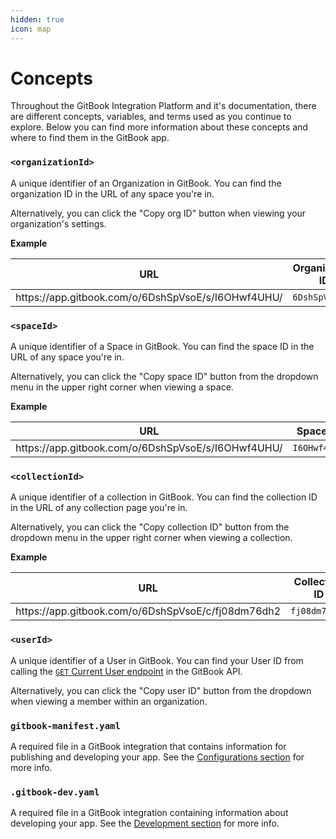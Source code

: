 ```yaml
---
hidden: true
icon: map
---
```


# Concepts

Throughout the GitBook Integration Platform and it's documentation, there are different concepts, variables, and terms used as you continue to explore. Below you can find more information about these concepts and where to find them in the GitBook app.

### `<organizationId>`

A unique identifier of an Organization in GitBook. You can find the organization ID in the URL of any space you're in.&#x20;

Alternatively, you can click the "Copy org ID" button when viewing your organization's settings.

**Example**

<table><thead><tr><th width="499">URL</th><th>Organization ID</th></tr></thead><tbody><tr><td>https://app.gitbook.com/o/6DshSpVsoE/s/I6OHwf4UHU/</td><td><code>6DshSpVsoE</code></td></tr></tbody></table>

### `<spaceId>`

A unique identifier of a Space in GitBook. You can find the space ID in the URL of any space you're in.

Alternatively, you can click the "Copy space ID" button from the dropdown menu in the upper right corner when viewing a space.

**Example**

<table><thead><tr><th width="499">URL</th><th>Space ID</th></tr></thead><tbody><tr><td>https://app.gitbook.com/o/6DshSpVsoE/s/I6OHwf4UHU/</td><td><code>I6OHwf4UHU</code></td></tr></tbody></table>

### `<collectionId>`

A unique identifier of a collection in GitBook. You can find the collection ID in the URL of any collection page you're in.

Alternatively, you can click the "Copy collection ID" button from the dropdown menu in the upper right corner when viewing a collection.

**Example**

<table><thead><tr><th width="499">URL</th><th>Collection ID</th></tr></thead><tbody><tr><td>https://app.gitbook.com/o/6DshSpVsoE/c/fj08dm76dh2</td><td><code>fj08dm76dh2</code></td></tr></tbody></table>

### `<userId>`

A unique identifier of a User in GitBook. You can find your User ID from calling the [`GET` Current User endpoint](../gitbook-api/reference/users.md#get-current-user) in the GitBook API.

Alternatively, you can click the "Copy user ID" button from the dropdown when viewing a member within an organization.

### `gitbook-manifest.yaml`

A required file in a GitBook integration that contains information for publishing and developing your app. See the [Configurations section](../integrations/configurations.md) for more info.

### `.gitbook-dev.yaml`

A required file in a GitBook integration containing information about developing your app. See the [Development section](development.md) for more info.
